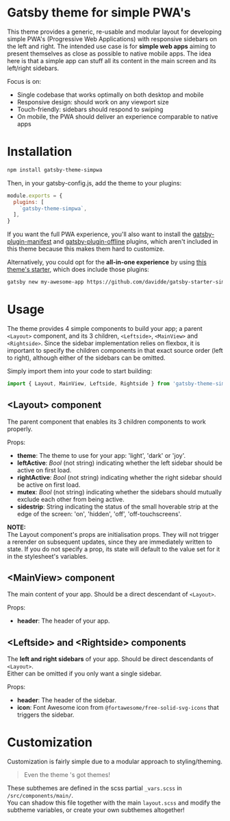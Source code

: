 # Gatsby theme for simple PWA's
This theme provides a generic, re-usable and modular layout for developing simple PWA's
(Progressive Web Applications) with responsive sidebars on the left and right.
The intended use case is for **simple web apps** aiming to present themselves as close
as possible to native mobile apps. The idea here is that a simple app can stuff all
its content in the main screen and its left/right sidebars.

Focus is on:
- Single codebase that works optimally on both desktop and mobile
- Responsive design: should work on any viewport size
- Touch-friendly: sidebars should respond to swiping
- On mobile, the PWA should deliver an experience comparable to native apps


# Installation
```bash
npm install gatsby-theme-simpwa
```
Then, in your gatsby-config.js, add the theme to your plugins:
```js
module.exports = {
  plugins: [
    `gatsby-theme-simpwa`,
  ],
}
```
If you want the full PWA experience, you'll also want to install the
[gatsby-plugin-manifest](https://www.gatsbyjs.org/packages/gatsby-plugin-manifest/) and
[gatsby-plugin-offline](https://www.gatsbyjs.org/packages/gatsby-plugin-offline/) plugins,
which aren't included in this theme because this makes them hard to customize.

Alternatively, you could opt for the **all-in-one experience** by using
[this theme's starter](https://github.com/davidde/gatsby-starter-simpwa),
which does include those plugins:
```bash
gatsby new my-awesome-app https://github.com/davidde/gatsby-starter-simpwa
```

# Usage
The theme provides 4 simple components to build your app; a parent `<Layout>`
component, and its 3 children, `<Leftside>`, `<MainView>` and `<Rightside>`.
Since the sidebar implementation relies on flexbox, it is important to specify
the children components in that exact source order (left to right),
although either of the sidebars can be omitted.

Simply import them into your code to start building:
```js
import { Layout, MainView, Leftside, Rightside } from 'gatsby-theme-simpwa';
```

## \<Layout> component
The parent component that enables its 3 children components to work properly.

Props:
  - **theme**: The theme to use for your app: 'light', 'dark' or 'joy'.
  - **leftActive**: *Bool* (not string) indicating whether the left sidebar
    should be active on first load.
  - **rightActive**: *Bool* (not string) indicating whether the right sidebar
    should be active on first load.
  - **mutex**: *Bool* (not string) indicating whether the sidebars should mutually
    exclude each other from being active.
  - **sidestrip**: String indicating the status of the small hoverable strip
  at the edge of the screen: 'on', 'hidden', 'off', 'off-touchscreens'.

**NOTE:**  
The Layout component's props are initialisation props.
They will not trigger a rerender on subsequent updates, since they are immediately written to state.
If you do not specify a prop, its state will default to the value set for it in the stylesheet's variables.

## \<MainView> component
The main content of your app. Should be a direct descendant of `<Layout>`.

Props:
  - **header**: The header of your app.

## \<Leftside> and \<Rightside> components
The **left and right sidebars** of your app. Should be direct descendants of `<Layout>`.  
Either can be omitted if you only want a single sidebar.

Props:
  - **header**: The header of the sidebar.
  - **icon**: Font Awesome icon from `@fortawesome/free-solid-svg-icons`
    that triggers the sidebar.


# Customization
Customization is fairly simple due to a modular approach to styling/theming.

> Even the theme 's got themes!

These subthemes are defined in the scss partial `_vars.scss` in `/src/components/main/`.  
You can shadow this file together with the main `layout.scss` and modify the subtheme variables,
or create your own subthemes altogether!